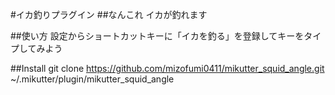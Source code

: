 #イカ釣りプラグイン
##なんこれ
イカが釣れます

##使い方
設定からショートカットキーに「イカを釣る」を登録してキーをタイプしてみよう

##Install
	git clone https://github.com/mizofumi0411/mikutter_squid_angle.git ~/.mikutter/plugin/mikutter_squid_angle